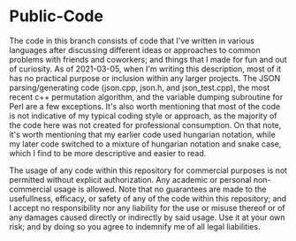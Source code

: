 # Public-Code
The code in this branch consists of code that I've written in various languages after discussing different ideas or approaches to common problems with friends and coworkers; and things that I made for fun and out of curiosity. As of 2021-03-05, when I'm writing this description, most of it has no practical purpose or inclusion within any larger projects. The JSON parsing/generating code (json.cpp, json.h, and json_test.cpp), the most recent c++ permutation algorithm, and the variable dumping subroutine for Perl are a few exceptions. It's also worth mentioning that most of the code is not indicative of my typical coding style or approach, as the majority of the code here was not created for professional consumption. On that note, it's worth mentioning that my earlier code used hungarian notation, while my later code switched to a mixture of hungarian notation and snake case, which I find to be more descriptive and easier to read.

The usage of any code within this repository for commercial purposes is not permitted without explicit authorization. Any academic or personal non-commercial usage is allowed. Note that no guarantees are made to the usefullness, efficacy, or safety of any of the code within this repository; and I accept no responsibility nor any liability for the use or misuse thereof or of any damages caused directly or indirectly by said usage. Use it at your own risk; and by doing so you agree to indemnify me of all legal liabilities.
